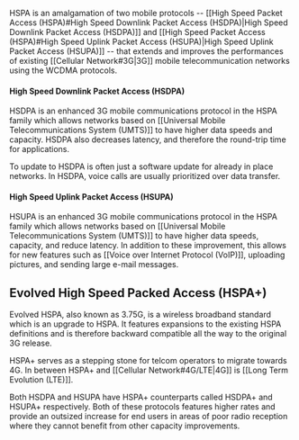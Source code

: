 

HSPA is an amalgamation of two mobile protocols -- [[High Speed Packet Access (HSPA)#High Speed Downlink Packet Access (HSDPA)|High Speed Downlink Packet Access (HSDPA)]] and [[High Speed Packet Access (HSPA)#High Speed Uplink Packet Access (HSUPA)|High Speed Uplink Packet Access (HSUPA)]] -- that extends and improves the performances of existing [[Cellular Network#3G|3G]] mobile telecommunication networks using the WCDMA protocols.

#### High Speed Downlink Packet Access (HSDPA)

HSDPA is an enhanced 3G mobile communications protocol in the HSPA family which allows networks based on [[Universal Mobile Telecommunications System (UMTS)]] to have higher data speeds and capacity. HSDPA also decreases latency, and therefore the round-trip time for applications.

To update to HSDPA is often just a software update for already in place networks. In HSDPA, voice calls are usually prioritized over data transfer.


#### High Speed Uplink Packet Access (HSUPA)

HSUPA is an enhanced 3G mobile communications protocol in the HSPA family which allows networks based on [[Universal Mobile Telecommunications System (UMTS)]] to have higher data speeds, capacity, and reduce latency. In addition to these improvement, this allows for new features such as [[Voice over Internet Protocol (VoIP)]], uploading pictures, and sending large e-mail messages.


## Evolved High Speed Packed Access (HSPA+)


Evolved HSPA, also known as 3.75G,  is a wireless broadband standard which is an upgrade to HSPA. It features expansions to the existing HSPA definitions and is therefore backward compatible all the way to the original 3G release. 

HSPA+ serves as a stepping stone for telcom operators to migrate towards 4G. In between HSPA+ and [[Cellular Network#4G/LTE|4G]] is [[Long Term Evolution (LTE)]].

Both HSDPA and HSUPA have HSPA+ counterparts called HSDPA+ and HSUPA+ respectively. Both of these protocols features higher rates and provide an outsized increase for end users in areas of poor radio reception where they cannot benefit from other capacity improvements.